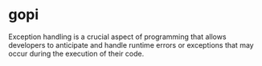 # gopi
Exception handling is a crucial aspect of programming that allows developers to anticipate and handle runtime errors or exceptions that may occur during the execution of their code.
